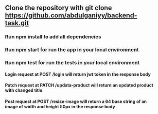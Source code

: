 ## Clone the repository with git clone https://github.com/abdulganiyy/backend-task.git

### Run npm install to add all dependencies

### Run npm start for run the app in your local environment

### Run npm test for run the tests in your local environment

#### Login request at POST /login will return jwt token in the response body

#### Patch request at PATCH /updata-product will return an updated product with changed title

#### Post request at POST /resize-image will return a 64 base string of an image of width and height 50px in the response body
